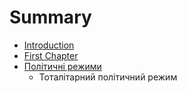 # Summary

* [Introduction](README.md)
* [First Chapter](chapter1.md)
* [Політичні режими](poltichn_rezhimi.md)
   * Тоталітарний політичний режим

